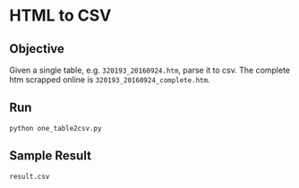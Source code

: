# HTML to CSV
## Objective
Given a single table, e.g. `320193_20160924.htm`, parse it to csv. The complete htm scrapped online is `320193_20160924_complete.htm`.
## Run
`python one_table2csv.py`
## Sample Result
`result.csv`